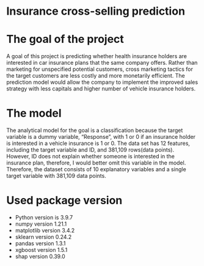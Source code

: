 # Insurance cross-selling prediction

# The goal of the project
A goal of this project is predicting whether health insurance holders are interested in car
insurance plans that the same company offers. Rather than marketing for unspecified potential
customers, cross marketing tactics for the target customers are less costly and more monetarily
efficient. The prediction model would allow the company to implement the improved sales
strategy with less capitals and higher number of vehicle insurance holders.

# The model
The analytical model for the goal is a classification because the target variable is a dummy
variable, “Response”, with 1 or 0 if an insurance holder is interested in a vehicle insurance is 1
or 0. The data set has 12 features, including the target variable and ID, and 381,109 rows(data
points). However, ID does not explain whether someone is interested in the insurance plan,
therefore, I would better omit this variable in the model. Therefore, the dataset consists of 10
explanatory variables and a single target variable with 381,109 data points.

# Used package version
- Python version is 3.9.7 
- numpy version 1.21.1  
- matplotlib version 3.4.2 
- sklearn version 0.24.2
- pandas version 1.3.1 
- xgboost version 1.5.1 
- shap version 0.39.0 
